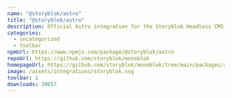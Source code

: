 ```yaml
---
name: "@storyblok/astro"
title: "@storyblok/astro"
description: Official Astro integration for the Storyblok Headless CMS
categories:
  - uncategorized
  - toolbar
npmUrl: https://www.npmjs.com/package/@storyblok/astro
repoUrl: https://github.com/storyblok/monoblok
homepageUrl: https://github.com/storyblok/monoblok/tree/main/packages/astro#readme
image: /assets/integrations/storyblok.svg
toolbar: 1
downloads: 38057
---
```

